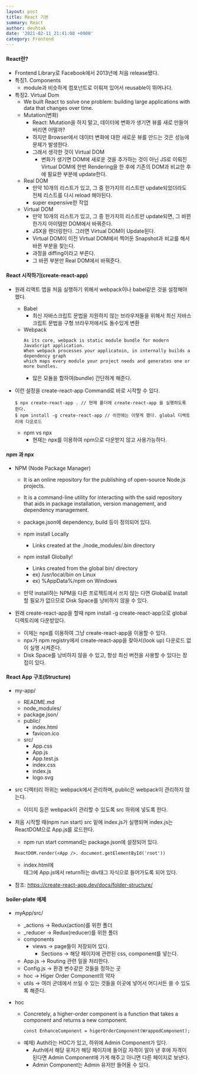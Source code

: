 ```yaml
---
layout: post
title: React 기본
summary: React
author: devhtak
date: '2021-02-11 21:41:00 +0900'
category: Frontend
---
```


#### React란?

- Frontend Library로 Facebook에서 2013년에 처음 release됐다.
- 특징1. Components
  - module과 비슷하게 컴포넌트로 이뤄져 있어서 reusable이 뛰어나다.
- 특징2. Virtual Dom
  - We built React to solve one problem: building large applications with data that changes over time.
  - Mutation(변화)
    - React: Mutation을 하지 말고, 데이터에 변화가 생기면 뷰를 새로 만들어버리면 어떨까?
    - 하지만 Browser에서 데이터 변화에 대한 새로운 뷰를 만드는 것은 성능에 문제가 발생한다.
    - 그래서 생각한 것이 Virtual DOM
      - 변화가 생기면 DOM에 새로운 것을 추가하는 것이 아닌 JS로 이뤄진 Virtual DOM에 한번 Rendering을 한 후에 기존의 DOM과 비교한 후에 필요한 부분에 update한다.
  - Real DOM
    - 만약 10개의 리스트가 있고, 그 중 한가지의 리스트만 update되었더라도 전체 리스트를 다시 reload 해야된다.
    - super expensive한 작업
  - Virtual DOM    
    - 만약 10개의 리스트가 있고, 그 중 한가지의 리스트만 update되면, 그 바뀐 한가지 아이템만 DOM에서 바꿔준다.
    - JSX을 렌더링한다. 그러면 Virtual DOM이 Update된다.
    - Virtual DOM이 이전 Virtual DOM에서 찍어둔 Snapshot과 비교를 해서 바뀐 부분을 찾는다.
    - 과정을 diffing이라고 부른다.
    - 그 바뀐 부분만 Real DOM에서 바꿔준다.

#### React 시작하기(create-react-app)

- 원래 리액트 앱을 처음 실행하기 위해서 webpack이나 babel같은 것을 설정해야 했다.
  - Babel
    - 최신 자바스크립트 문법을 지원하지 않는 브라우저들을 위해서 최신 자바스크립트 문법을 구형 브라우저에서도 돌수있게 변환
  - Webpack
    ```
    As its core, webpack is static module bundle for modern JavaScript application.
    When webpack processes your applicatoin, in internally builds a dependency graph 
    which maps every module your project needs and generates one or more bundles.
    ```
    - 많은 모듈을 합하여(bundle) 간단하게 해준다.

- 이런 설정을 create-react-app Command로 바로 시작할 수 있다.
  ```
  $ npx create-react-app . // 현재 폴더에 create-react-app 을 실행하도록 한다.
  $ npm install -g create-react-app // 이전에는 이렇게 했다. global 디렉토리에 다운로드
  ```
  - npm vs npx
    - 현재는 npx를 이용하여 npm으로 다운받지 않고 사용가능하다.
    
#### npm 과 npx

- NPM (Node Package Manager)
  - It is an online repository for the publishing of open-source Node.js projects.
  - It is a command-line utility for interacting with the said repository that aids in package installation, version management, and dependency management.
  - package.json에 dependency, build 등이 정의되어 있다.
  
  - npm install Locally
    - Links created at the ./node_modules/.bin directory
    
  - npm install Globally!
    - Links created from the global bin/ directory
    - ex) /usr/local/bin on Linux
    - ex) %AppData%/npm on Windows
  
  - 만약 install하는 NPM을 다른 프로젝트에서 쓰지 않는 다면 Global로 Install할 필요가 없으므로 Disk Space를 낭비하지 않을 수 있다.

- 원래 create-react-app을 할때 npm install -g create-react-app으로 global 디렉토리에 다운받았다.
  - 이제는 npx를 이용하여 그냥 create-react-app을 이용할 수 있다.
  - npx가 npm registry에서 create-react-app을 찾아서(look up) 다운로드 없이 실행 시켜준다.
  - Disk Space를 낭비하지 않을 수 있고, 항상 최신 버전을 사용할 수 있다는 장접이 있다.
  
#### React App 구조(Structure)

- my-app/
  - README.md
  - node_modules/
  - package.json/
  - public/
    - index.html
    - favicon.ico
  - src/
    - App.css
    - App.js
    - App.test.js
    - index.css
    - index.js
    - logo.svg
  
- src 디렉터리 하위는 webpack에서 관리하며, public은 webpack이 관리하지 않는다.
  - 이미지 등은 webpack이 관리할 수 있도록 src 하위에 넣도록 한다.
  
- 처음 시작할 때(npm run start) src 밑에 index.js가 실행되며 index.js는 ReactDOM으로 App.js를 로드한다.
  - npm run start command는 package.json에 설정되어 있다.
  ```
  ReactDOM.render(<App />. document.getElementById('root'))
  ```
    - index.html에 <div id="root"></div> 태그에 App.js에서 return하는 div태그 자식으로 들어가도록 되어 있다.

- 참조: https://create-react-app.dev/docs/folder-structure/

#### boiler-plate 예제

- myApp/src/
  - _actions -> Redux(action)를 위한 폴더 
  - _reducer -> Redux(reducer)를 위한 폴더
  - components
    - views -> page들이 저장되어 있다.
      - Sections -> 해당 페이지에 관련된 css, component를 넣는다.
  - App.js -> Routing 관련 일을 처리한다.
  - Config.js -> 환경 변수같은 것들을 정하는 곳
  - hoc -> Higer Order Component의 약자
  - utils -> 여러 군데에서 쓰일 수 있는 것들을 이곳에 넣어서 어디서든 쓸 수 있도록 해준다.
  
- hoc
  - Concretely, a higher-order component is a function that takes a component and returns a new component.
    ```
    const EnhanceComponent = higerOrderComponent(WrappedComponent);
    ```
  - 예제) Auth라는 HOC가 있고, 하위에 Admin Component가 있다.
    - Auth에서 해당 유저가 해당 페이지에 들어갈 자격이 알아 낸 후에 자격이 된다면 Admin Component에 가게 해주고 아니면 다른 페이지로 보낸다.
    - Admin Component는 Admin 유저만 들어올 수 있다.
    
